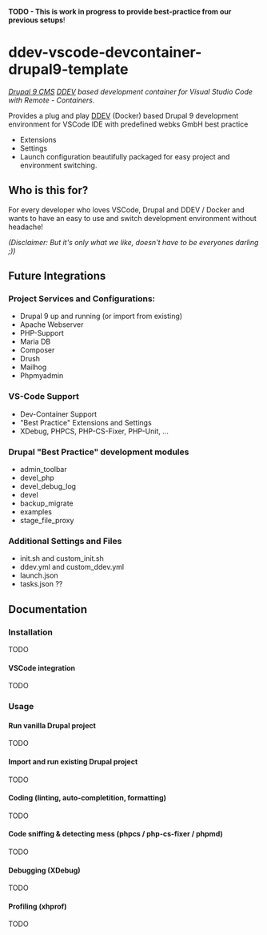 **TODO - This is work in progress to provide best-practice from our previous setups**!

# ddev-vscode-devcontainer-drupal9-template
*[Drupal 9 CMS](https://www.drupal.org) [DDEV](https://www.ddev.com/) based development container for Visual Studio Code with Remote - Containers.*

Provides a plug and play [DDEV](https://www.ddev.com/) (Docker) based Drupal 9 development environment for VSCode IDE with predefined webks GmbH best practice
- Extensions
- Settings
- Launch configuration
beautifully packaged for easy project and environment switching.

## Who is this for?
For every developer who loves VSCode, Drupal and DDEV / Docker and wants to have an easy to use and switch development environment without headache!

*(Disclaimer: But it's only what we like, doesn't have to be everyones darling ;))*


## Future Integrations

### Project Services and Configurations:
 - Drupal 9 up and running (or import from existing)
 - Apache Webserver
 - PHP-Support
 - Maria DB
 - Composer
 - Drush
 - Mailhog
 - Phpmyadmin
 
### VS-Code Support
 - Dev-Container Support
 - "Best Practice" Extensions and Settings
 - XDebug, PHPCS, PHP-CS-Fixer, PHP-Unit, ...

### Drupal "Best Practice" development modules
 - admin_toolbar
 - devel_php  
 - devel_debug_log  
 - devel
 - backup_migrate
 - examples
 - stage_file_proxy 
 
### Additional Settings and Files
 - init.sh and custom_init.sh
 - ddev.yml and custom_ddev.yml
 - launch.json
 - tasks.json ??

## Documentation
### Installation
TODO

#### VSCode integration
TODO

### Usage
#### Run vanilla Drupal project
TODO

#### Import and run existing Drupal project
TODO

#### Coding (linting, auto-completition, formatting)
TODO

#### Code sniffing & detecting mess (phpcs / php-cs-fixer / phpmd)
TODO

#### Debugging (XDebug)
TODO

#### Profiling (xhprof)
TODO
